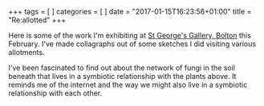 +++
tags = [ ]
categories = [ ]
date = "2017-01-15T16:23:56+01:00"
title = "Re:allotted"
+++

Here is some of the work I'm exhibiting at [St George's Gallery, Bolton](https://www.facebook.com/TheGalleryAtSGH/) this February. I've made collagraphs out of some sketches I did visiting various allotments.

I've been fascinated to find out about the network of fungi in the soil beneath that lives in a symbiotic relationship with the plants above. It reminds me of the internet and the way we might also live in a symbiotic relationship with each other.
